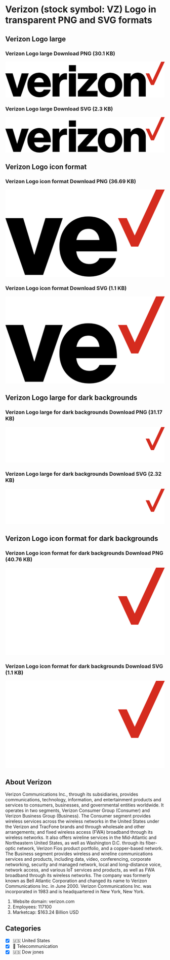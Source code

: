# Verizon (stock symbol: VZ) Logo in transparent PNG and SVG formats

## Verizon Logo large

### Verizon Logo large Download PNG (30.1 KB)

![Verizon Logo large Download PNG (30.1 KB)](/img/orig/VZ_BIG-70fbd7ab.png)

### Verizon Logo large Download SVG (2.3 KB)

![Verizon Logo large Download SVG (2.3 KB)](/img/orig/VZ_BIG-54c22cc0.svg)

## Verizon Logo icon format

### Verizon Logo icon format Download PNG (36.69 KB)

![Verizon Logo icon format Download PNG (36.69 KB)](/img/orig/VZ-13e34d8e.png)

### Verizon Logo icon format Download SVG (1.1 KB)

![Verizon Logo icon format Download SVG (1.1 KB)](/img/orig/VZ-41fcb248.svg)

## Verizon Logo large for dark backgrounds

### Verizon Logo large for dark backgrounds Download PNG (31.17 KB)

![Verizon Logo large for dark backgrounds Download PNG (31.17 KB)](/img/orig/VZ_BIG.D-b605d95c.png)

### Verizon Logo large for dark backgrounds Download SVG (2.32 KB)

![Verizon Logo large for dark backgrounds Download SVG (2.32 KB)](/img/orig/VZ_BIG.D-72328063.svg)

## Verizon Logo icon format for dark backgrounds

### Verizon Logo icon format for dark backgrounds Download PNG (40.76 KB)

![Verizon Logo icon format for dark backgrounds Download PNG (40.76 KB)](/img/orig/VZ.D-976809c9.png)

### Verizon Logo icon format for dark backgrounds Download SVG (1.1 KB)

![Verizon Logo icon format for dark backgrounds Download SVG (1.1 KB)](/img/orig/VZ.D-f8c34c68.svg)

## About Verizon

Verizon Communications Inc., through its subsidiaries, provides communications, technology, information, and entertainment products and services to consumers, businesses, and governmental entities worldwide. It operates in two segments, Verizon Consumer Group (Consumer) and Verizon Business Group (Business). The Consumer segment provides wireless services across the wireless networks in the United States under the Verizon and TracFone brands and through wholesale and other arrangements; and fixed wireless access (FWA) broadband through its wireless networks. It also offers wireline services in the Mid-Atlantic and Northeastern United States, as well as Washington D.C. through its fiber-optic network, Verizon Fios product portfolio, and a copper-based network. The Business segment provides wireless and wireline communications services and products, including data, video, conferencing, corporate networking, security and managed network, local and long-distance voice, network access, and various IoT services and products, as well as FWA broadband through its wireless networks. The company was formerly known as Bell Atlantic Corporation and changed its name to Verizon Communications Inc. in June 2000. Verizon Communications Inc. was incorporated in 1983 and is headquartered in New York, New York.

1. Website domain: verizon.com
2. Employees: 117100
3. Marketcap: $163.24 Billion USD


## Categories
- [x] 🇺🇸 United States
- [x] 📡 Telecommunication
- [x] 🇺🇸 Dow jones
